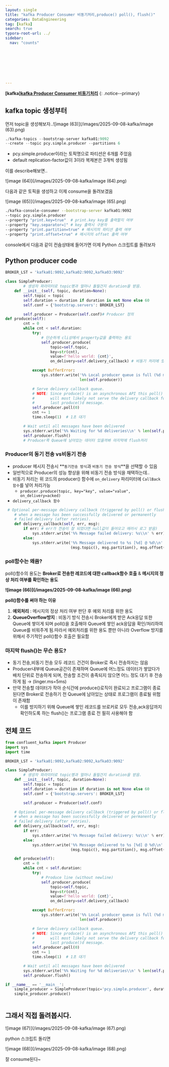 ```yaml
---
layout: single
title: "kafka Producer Consumer 비동기처리,produce() poll(), flush()"
categories: DataEngineering
tag: [kafka]
search: true
typora-root-url: ../
sidebar:
  nav: "counts"








---
```




**[kafka][kafka Producer Consumer 비동기처리](https://park-chanyeong.github.io)**
{: .notice--primary}



## kafka topic 생성부터

먼저 topic을 생성해보자..![image (63)](/images/2025-09-08-kafka/image (63).png)

```python
./kafka-topics --bootstrap-server kafka01:9092 
--create --topic pcy.simple.producer --partitions 6
```

- pcy.simple.producer이라는 토픽명으로 파티션은 6개를 주었음
- default replication-factor값이 3이라 복제본은 3개씩 생성됨

이를 describe해보면..

![image (64)](/images/2025-09-08-kafka/image (64).png)

다음과 같은 토픽을 생성하고 이제 consume을 돌려보겠음

![image (65)](/images/2025-09-08-kafka/image (65).png)

```bash
./kafka-console-consumer --bootstrap-server kafka01:9092 
--topic pcy.simple.producer 
--property "print.key=true"  # print.key key를 출력할지 여부
--property "key.separator=|" # key 출력시 구분자
--property "print.partition=true" # 메시지의 파티션 출력 여부
--property "print.offset=true" # 메시지의 offset 출력 여부 
```

console에서 다음과 같이 컨슘상태에 들어가면 이제 Python 스크립트를 돌려보자

## Python producer code

```python
BROKER_LST = 'kafka01:9092,kafka02:9092,kafka03:9092'

class SimpleProducer:
		# 생성자 파라미터로 topic명과 얼마나 돌릴건지 duration을 받음.
    def __init__(self, topic, duration=None):
        self.topic = topic
        self.duration = duration if duration is not None else 60
        self.conf = {'bootstrap.servers': BROKER_LST}

        self.producer = Producer(self.conf)# Producer 정의
def produce(self):
        cnt = 0
        while cnt < self.duration: 
            try: 
                # 단순하게 cli상에서 property값을 출력하는 용도
                self.producer.produce(
                    topic=self.topic,
                    key=str(cnt),
                    value=f'hello world: {cnt}',
                    on_delivery=self.delivery_callback) # 비동기 처리에 있어 핵심 파라미터

            except BufferError:
                sys.stderr.write('%% Local producer queue is full (%d messages awaiting delivery): try again\\n' %
                                 len(self.producer))

            # Serve delivery callback queue.
            # NOTE: Since produce() is an asynchronous API this poll() call
            #       will most likely not serve the delivery callback for the
            #       last produce()d message.
            self.producer.poll(0)
            cnt += 1
            time.sleep(1)  # 1초 대기

        # Wait until all messages have been delivered
        sys.stderr.write('%% Waiting for %d deliveries\\n' % len(self.producer))
        self.producer.flush()
        # Producer쪽 Queue에 남아있는 데이터 있을까봐 마지막에 flush처리
```

### Producer의 동기 전송 vs비동기 전송

- producer 메시지 전송시 **`동기전송 방식`과 `비동기 전송 방식`**을 선택할 수 있음
- 일반적으로 Producer의 성능 향상을 위해 비동기 전송 방식을 채택하는데..
- 비동기 처리는 위 코드의 producer() 함수에 `on_delivery` 파리미터에 `CallBack함수`를 넣어 처리가능
  - `producer.produce(topic, key="key", value="value", on_delivery=acked)`
- `delivery_callback 함수`

```python
 # Optional per-message delivery callback (triggered by poll() or flush())
    # when a message has been successfully delivered or permanently
    # failed delivery (after retries).
    def delivery_callback(self, err, msg): 
        if err: # err가 전송이 잘 되었다면 null값이 들어오고 에러시 로그 받음)
            sys.stderr.write('%% Message failed delivery: %s\\n' % err)
        else:
            sys.stderr.write('%% Message delivered to %s [%d] @ %d\\n' %
                             (msg.topic(), msg.partition(), msg.offset()))
```

### poll함수는 왜씀?



poll()함수의 용도는 **Broker로 전송한 레코드에 대한 callback함수 호출** & **메시지의 정상 처리 여부를 확인하는 용도**

**![image (66)](/images/2025-09-08-kafka/image (66).png)**

**poll()함수를 써야 하는 이유**

1. **예외처리** : 메시지의 정상 처리 여부 판단 후 예외 처리를 위한 용도
2. **QueueOverflow방지** : 비동기 방식 전송시 Broker에게 받은 Ack응답 또한 Queue에 쌓이게 되며 poll()을 호출해야 Queue에 쌓인 ack응답을 확인/처리하여 Queue를 비워주게 됨.따라서 예외처리를 위한 용도 뿐만 아니라 Overflow 방지를 위해서 주기적인 poll()함수 호출은 필요함

### 마지막 flush()는 무슨 용도?

- 동기 전송,비동기 전송 모두 레코드 건건이 Broker로 즉시 전송하지는 않음
- Producer내부에 Queue공간이 존재하며 Queue에 어느정도 데이터가 쌓았다가 배치 단위로 전송하게 되며, 전송할 조건이 충족되지 않으면 어느 정도 대기 후 전송하게 됨 → (linger.ms=5ms)
- 만약 전송할 데이터가 작아 순식간에 produce()로직이 완료되고 프로그램이 종료된다면 Broker로 전송하기 전 Queue에 남아있는 상태로 프로그램이 종료될 위험이 존재함
  - 이를 방지하기 위해 Queue에 쌓인 레코드를 브로커로 모두 전송,ack응답까지 확인하도록 하는 flush()는 프로그램 종료 전 필히 사용해야 함

## 전체 코드

```python
from confluent_kafka import Producer
import sys
import time

BROKER_LST = 'kafka01:9092,kafka02:9092,kafka03:9092'

class SimpleProducer:
		# 생성자 파라미터로 topic명과 얼마나 돌릴건지 duration을 받음.
    def __init__(self, topic, duration=None):
        self.topic = topic
        self.duration = duration if duration is not None else 60
        self.conf = {'bootstrap.servers': BROKER_LST}

        self.producer = Producer(self.conf) 

    # Optional per-message delivery callback (triggered by poll() or flush())
    # when a message has been successfully delivered or permanently
    # failed delivery (after retries).
    def delivery_callback(self, err, msg):
        if err:
            sys.stderr.write('%% Message failed delivery: %s\\n' % err)
        else:
            sys.stderr.write('%% Message delivered to %s [%d] @ %d\\n' %
                             (msg.topic(), msg.partition(), msg.offset()))

    def produce(self):
        cnt = 0
        while cnt < self.duration:
            try:
                # Produce line (without newline)
                self.producer.produce(
                    topic=self.topic,
                    key=str(cnt),
                    value=f'hello world: {cnt}',
                    on_delivery=self.delivery_callback)

            except BufferError:
                sys.stderr.write('%% Local producer queue is full (%d messages awaiting delivery): try again\\n' %
                                 len(self.producer))

            # Serve delivery callback queue.
            # NOTE: Since produce() is an asynchronous API this poll() call
            #       will most likely not serve the delivery callback for the
            #       last produce()d message.
            self.producer.poll(0)
            cnt += 1
            time.sleep(1)  # 1초 대기

        # Wait until all messages have been delivered
        sys.stderr.write('%% Waiting for %d deliveries\\n' % len(self.producer))
        self.producer.flush()

if __name__ == '__main__':
    simple_producer = SimpleProducer(topic='pcy.simple.producer', duration=60)
    simple_producer.produce()
    
```

## 그래서 직접 돌려봅시다.

![image (67)](/images/2025-09-08-kafka/image (67).png)

python 스크립트 돌리면

![image (68)](/images/2025-09-08-kafka/image (68).png)

잘 consume된다~